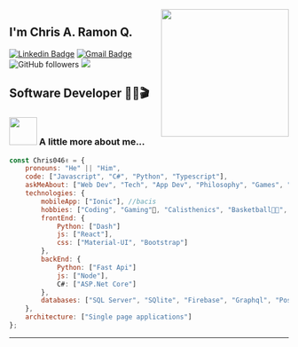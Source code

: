 <img align='right' src="https://camo.githubusercontent.com/3b7c592ede97b6138ffd4b1cc1541c2f3b11fd39/687474703a2f2f33312e6d656469612e74756d626c722e636f6d2f31376665613932306666333665663466356238373764353231366137616164392f74756d626c725f6d6f39786a65387a5a34317163626975666f315f313238302e676966" width="230">

## I'm Chris A. Ramon Q. 
[![Linkedin Badge](https://img.shields.io/badge/-ChrisAlexander-blue?style=flat-square&logo=Linkedin&logoColor=white&link=https://do.linkedin.com/public-profile/in/chris-a-ram%C3%B3n-q-2275321b2?challengeId=AQFvp_jBO6vhWwAAAXOOpYG4f6g1NSyRnapZ1DGK7rihUcE9N26t9tLux7bIwECNQcALfhGK0j1EvNtaky_8JAyEyQFTfoLUKw&submissionId=334f3de8-5c83-2516-6d08-1c431e234e65)](https://do.linkedin.com/public-profile/in/chris-a-ram%C3%B3n-q-2275321b2?challengeId=AQFvp_jBO6vhWwAAAXOOpYG4f6g1NSyRnapZ1DGK7rihUcE9N26t9tLux7bIwECNQcALfhGK0j1EvNtaky_8JAyEyQFTfoLUKw&submissionId=334f3de8-5c83-2516-6d08-1c431e234e65)
[![Gmail Badge](https://img.shields.io/badge/-ChrisJobs046@gmail.com-c14438?style=flat-square&logo=Gmail&logoColor=white&link=mailto:ChrisJobs046@gmail.com)](mailto:ChrisJobs046@gmail.com)
![GitHub followers](https://img.shields.io/github/followers/ChrisJobs046?label=Follow&style=social)
![](https://visitor-badge.glitch.me/badge?page_id=ChrisJobs046)

## Software Developer 👨‍💻🎬

### <img src="https://media.giphy.com/media/PRU4TqzdyLCHS/giphy.gif" width="50"> A little more about me...  


```javascript
const Chris046✌ = {
    pronouns: "He" || "Him",
    code: ["Javascript", "C#", "Python", "Typescript"],
    askMeAbout: ["Web Dev", "Tech", "App Dev", "Philosophy", "Games", "Music🎶"],
    technologies: {
        mobileApp: ["Ionic"], //bacis
        hobbies: ["Coding", "Gaming"👾, "Calisthenics", "Basketball🏀🏀", "Read Books📚"],
        frontEnd: {
            Python: ["Dash"]
            js: ["React"],
            css: ["Material-UI", "Bootstrap"]
        },
        backEnd: {
            Python: ["Fast Api"]
            js: ["Node"],
            C#: ["ASP.Net Core"]
        },
        databases: ["SQL Server", "SQlite", "Firebase", "Graphql", "PostgreSQL"]
    },
    architecture: ["Single page applications"]
};
```

---------------------------------------------------------------------------------------------------------------------------------------------------------------------------------

